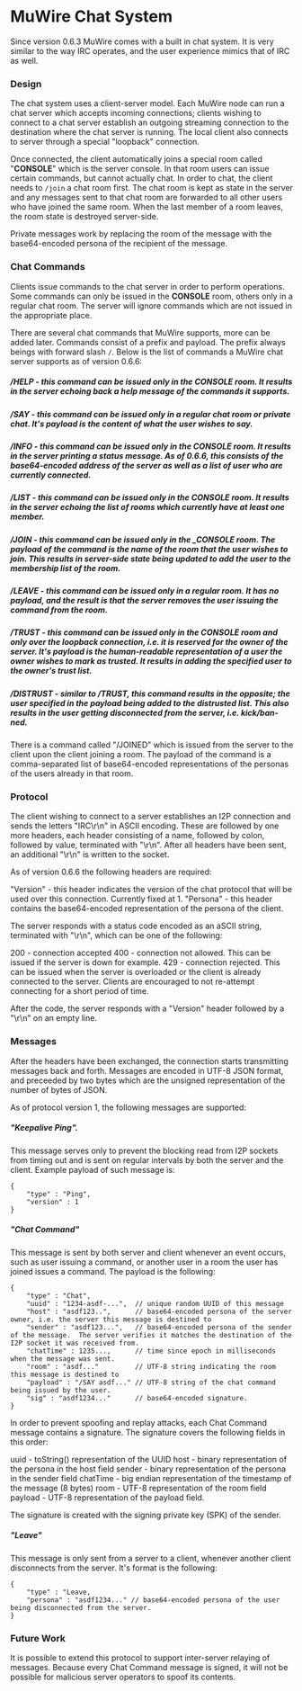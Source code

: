 # MuWire Chat System

Since version 0.6.3 MuWire comes with a built in chat system.  It is very similar to the way IRC operates, and the user experience mimics that of IRC as well.

### Design

The chat system uses a client-server model.  Each MuWire node can run a chat server which accepts incoming connections; clients wishing to connect to a chat server establish an outgoing streaming connection to the destination where the chat server is running.  The local client also connects to server through a special "loopback" connection.

Once connected, the client automatically joins a special room called "__CONSOLE__" which is the server console.  In that room users can issue certain commands, but cannot actually chat.  In order to chat, the client needs to `/join` a chat room first.  The chat room is kept as state in the server and any messages sent to that chat room are forwarded to all other users who have joined the same room.  When the last member of a room leaves, the room state is destroyed server-side.

Private messages work by replacing the room of the message with the base64-encoded persona of the recipient of the message. 


### Chat Commands

Clients issue commands to the chat server in order to perform operations.  Some commands can only be issued in the __CONSOLE__ room, others only in a regular chat room.  The server will ignore commands which are not issued in the appropriate place.

There are several chat commands that MuWire supports, more can be added later.  Commands consist of a prefix and payload.  The prefix always beings with forward slash `/`.  Below is the list of commands a MuWire chat server supports as of version 0.6.6:

##### /HELP - this command can be issued only in the __CONSOLE__ room.  It results in the server echoing back a help message of the commands it supports.
##### /SAY - this command can be issued only in a regular chat room or private chat.  It's payload is the content of what the user wishes to say.
##### /INFO - this command can be issued only in the __CONSOLE__ room.  It results in the server printing a status message.  As of 0.6.6, this consists of the base64-encoded address of the server as well as a list of user who are currently connected.
##### /LIST - this command can be issued only in the __CONSOLE__ room.  It results in the server echoing the list of rooms which currently have at least one member.
##### /JOIN - this command can be issued only in the __CONSOLE_ room.  The payload of the command is the name of the room that the user wishes to join.  This results in server-side state being updated to add the user to the membership list of the room.
##### /LEAVE - this command can be issued only in a regular room.  It has no payload, and the result is that the server removes the user issuing the command from the room.
##### /TRUST - this command can be issued only in the __CONSOLE__ room and only over the loopback connection, i.e. it is reserved for the owner of the server.  It's payload is the human-readable representation of a user the owner wishes to mark as trusted.  It results in adding the specified user to the owner's trust list.
##### /DISTRUST - similar to /TRUST, this command results in the opposite; the user specified in the payload being added to the distrusted list.  This also results in the user getting disconnected from the server, i.e. kick/ban-ned.

There is a command called "/JOINED" which is issued from the server to the client upon the client joining a room.  The payload of the command is a comma-separated list of base64-encoded representations of the personas of the users already in that room.

### Protocol

The client wishing to connect to a server establishes an I2P connection and sends the letters "IRC\r\n" in ASCII encoding.  These are followed by one more headers, each header consisting of a name, followed by colon, followed by value, terminated with "\r\n".  After all headers have been sent, an additional "\r\n" is written to the socket.  

As of version 0.6.6 the following headers are required:

"Version" - this header indicates the version of the chat protocol that will be used over this connection.  Currently fixed at 1.
"Persona" - this header contains the base64-encoded representation of the persona of the client.

The server responds with a status code encoded as an aSCII string, terminated with "\r\n", which can be one of the following:

200 - connection accepted
400 - connection not allowed.  This can be issued if the server is down for example.
429 - connection rejected.  This can be issued when the server is overloaded or the client is already connected to the server.  Clients are encouraged to not re-attempt connecting for a short period of time.

After the code, the server responds with a "Version" header followed by a "\r\n" on an empty line.

### Messages

After the headers have been exchanged, the connection starts transmitting messages back and forth.  Messages are encoded in UTF-8 JSON format, and preceeded by two bytes which are the unsigned representation of the number of bytes of JSON.

As of protocol version 1, the following messages are supported:

##### "Keepalive Ping".  
This message serves only to prevent the blocking read from I2P sockets from timing out and is sent on regular intervals by both the server and the client.  Example payload of such message is:
```
{
    "type" : "Ping",
    "version" : 1
}
```

##### "Chat Command"  
This message is sent by both server and client whenever an event occurs, such as user issuing a command, or another user in a room the user has joined issues a command.  The payload is the following:
```
{
    "type" : "Chat",
    "uuid" : "1234-asdf-...",  // unique random UUID of this message
    "host" : "asdf123..",      // base64-encoded persona of the server owner, i.e. the server this message is destined to
    "sender" : "asdf123...",   // base64-encoded persona of the sender of the message.  The server verifies it matches the destination of the I2P socket it was received from.
    "chatTime" : 1235...,      // time since epoch in milliseconds when the message was sent.
    "room" : "asdf..."         // UTF-8 string indicating the room this message is destined to
    "payload" : "/SAY asdf..." // UTF-8 string of the chat command being issued by the user.
    "sig" : "asdf1234..."      // base64-encoded signature.
}
```
In order to prevent spoofing and replay attacks, each Chat Command message contains a signature.  The signature covers the following fields in this order:

uuid - toString() representation of the UUID
host - binary representation of the persona in the host field
sender - binary representation of the persona in the sender field
chatTime - big endian representation of the timestamp of the message (8 bytes)
room - UTF-8 representation of the room field
payload - UTF-8 representation of the payload field.

The signature is created with the signing private key (SPK) of the sender.

##### "Leave"
This message is only sent from a server to a client, whenever another client disconnects from the server.  It's format is the following:
```
{
    "type" : "Leave,
    "persona" : "asdf1234..." // base64-encoded persona of the user being disconnected from the server.
}
```

### Future Work
It is possible to extend this protocol to support inter-server relaying of messages.  Because every Chat Command message is signed, it will not be possible for malicious server operators to spoof its contents.
